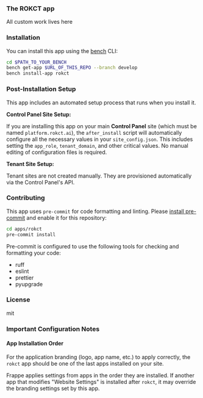 ### The ROKCT app

All custom work lives here

### Installation

You can install this app using the [bench](https://github.com/frappe/bench) CLI:

```bash
cd $PATH_TO_YOUR_BENCH
bench get-app $URL_OF_THIS_REPO --branch develop
bench install-app rokct
```

### Post-Installation Setup

This app includes an automated setup process that runs when you install it.

**Control Panel Site Setup:**

If you are installing this app on your main **Control Panel** site (which must be named `platform.rokct.ai`), the `after_install` script will automatically configure all the necessary values in your `site_config.json`. This includes setting the `app_role`, `tenant_domain`, and other critical values. No manual editing of configuration files is required.

**Tenant Site Setup:**

Tenant sites are not created manually. They are provisioned automatically via the Control Panel's API.

### Contributing

This app uses `pre-commit` for code formatting and linting. Please [install pre-commit](https://pre-commit.com/#installation) and enable it for this repository:

```bash
cd apps/rokct
pre-commit install
```

Pre-commit is configured to use the following tools for checking and formatting your code:

- ruff
- eslint
- prettier
- pyupgrade

### License

mit

### Important Configuration Notes

#### App Installation Order

For the application branding (logo, app name, etc.) to apply correctly, the `rokct` app should be one of the last apps installed on your site.

Frappe applies settings from apps in the order they are installed. If another app that modifies "Website Settings" is installed after `rokct`, it may override the branding settings set by this app.
